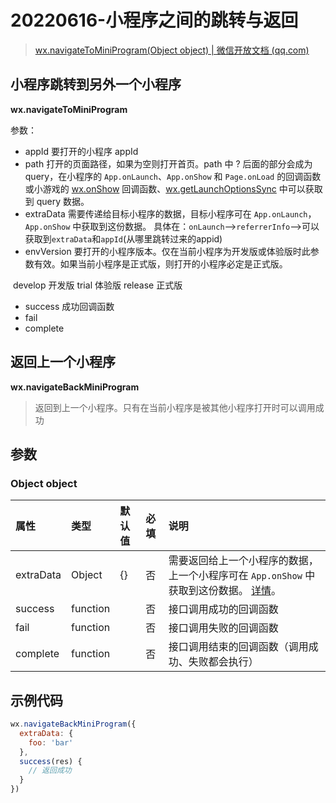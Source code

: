 # 20220616-小程序之间的跳转与返回

> [wx.navigateToMiniProgram(Object object) | 微信开放文档 (qq.com)](https://developers.weixin.qq.com/miniprogram/dev/api/navigate/wx.navigateToMiniProgram.html)

## 小程序跳转到另外一个小程序

**wx.navigateToMiniProgram**

参数：

- appId  要打开的小程序 appId
- path  打开的页面路径，如果为空则打开首页。path 中 ? 后面的部分会成为 query，在小程序的 `App.onLaunch`、`App.onShow` 和 `Page.onLoad` 的回调函数或小游戏的 [wx.onShow](https://developers.weixin.qq.com/miniprogram/dev/api/navigate/error(wx.onShow)) 回调函数、[wx.getLaunchOptionsSync](https://developers.weixin.qq.com/miniprogram/dev/api/base/app/life-cycle/wx.getLaunchOptionsSync.html) 中可以获取到 query 数据。
- extraData 需要传递给目标小程序的数据，目标小程序可在 `App.onLaunch`，`App.onShow` 中获取到这份数据。
  具体在：`onLaunch`-->`referrerInfo`-->可以获取到`extraData`和`appId`(从哪里跳转过来的appid)
- envVersion  要打开的小程序版本。仅在当前小程序为开发版或体验版时此参数有效。如果当前小程序是正式版，则打开的小程序必定是正式版。

​		develop 开发版  trial 体验版  release  正式版

- success 成功回调函数
- fail
- complete

## 返回上一个小程序

**wx.navigateBackMiniProgram**

> 返回到上一个小程序。只有在当前小程序是被其他小程序打开时可以调用成功

## 参数

### Object object

| 属性      | 类型     | 默认值 | 必填 | 说明                                                         |
| :-------- | :------- | :----- | :--- | :----------------------------------------------------------- |
| extraData | Object   | {}     | 否   | 需要返回给上一个小程序的数据，上一个小程序可在 `App.onShow` 中获取到这份数据。 [详情](https://developers.weixin.qq.com/miniprogram/dev/reference/api/App.html)。 |
| success   | function |        | 否   | 接口调用成功的回调函数                                       |
| fail      | function |        | 否   | 接口调用失败的回调函数                                       |
| complete  | function |        | 否   | 接口调用结束的回调函数（调用成功、失败都会执行）             |

## 示例代码

```js
wx.navigateBackMiniProgram({
  extraData: {
    foo: 'bar'
  },
  success(res) {
    // 返回成功
  }
})
```



